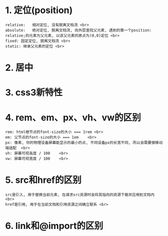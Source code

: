 # 1. 定位(position)
	
    relative:	相对定位, 没有脱离文档流 <br>
    absolute:	绝对定位, 脱离文档流, 向外层查找父元素, 遇到的第一个position: relative;的元素为父元素, 以该父元素的原点为(0,0)定位 <br>
    fixed: 固定定位, 脱离文档流 <br>
    static: 继承父元素的定位 <br>
	
# 2. 居中

# 3. css3新特性

# 4. rem、em、px、vh、vw的区别
	
    rem: html根节点的font-size的大小 === 1rem <br>
    em: 父节点的font-size的大小 === 1em	<br>
    px: 像素, 你的物理设备屏幕能显示的最小的点, 不同设备px的长宽不同, 所以会需要做移动端适配	<br>
    vh: 屏幕可视高度 / 100	<br>
    vw: 屏幕可视宽度 / 100	<br>
	
# 5. src和href的区别
	
    src是引入, 用于替换当前元素, 在请求src资源时会将其指向的资源下载并应用到文档内 <br>
    href是引用, 用于在当前文档和引用资源之间确立联系 <br>
	
# 6. link和@import的区别
